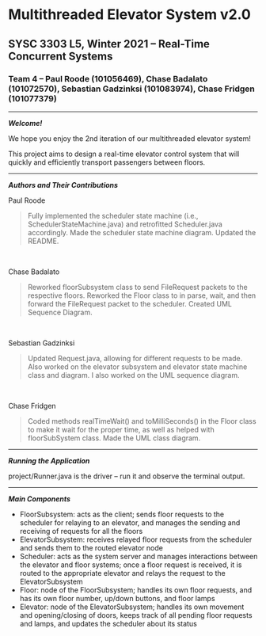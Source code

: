 # Multithreaded Elevator System v2.0
## SYSC 3303 L5, Winter 2021 – Real-Time Concurrent Systems
### Team 4 – Paul Roode (101056469), Chase Badalato (101072570), Sebastian Gadzinksi (101083974), Chase Fridgen (101077379)

---

***Welcome!***

We hope you enjoy the 2nd iteration of our multithreaded elevator system!

This project aims to design a real-time elevator control system that will quickly and efficiently transport passengers between floors.

---

***Authors and Their Contributions***

Paul Roode
> Fully implemented the scheduler state machine (i.e., SchedulerStateMachine.java) and retrofitted Scheduler.java accordingly.  Made the scheduler state machine diagram.  Updated the README.

<br>

Chase Badalato
> Reworked floorSubsystem class to send FileRequest packets to the respective floors. Reworked the Floor class to in parse, wait, and then forward the FileRequest packet to the scheduler. Created UML Sequence Diagram. 

<br>

Sebastian Gadzinksi
> Updated Request.java, allowing for different requests to be made. Also worked on the elevator subsystem and elevator state machine class and diagram. I also worked on the UML sequence diagram.

<br>

Chase Fridgen
> Coded methods realTimeWait() and toMilliSeconds() in the Floor class to make it wait for the proper time, as well as helped with floorSubSystem class. Made the UML class diagram.

---

***Running the Application***

project/Runner.java is the driver – run it and observe the terminal output.

---

***Main Components***

- FloorSubsystem: acts as the client; sends floor requests to the scheduler for relaying to an elevator, and manages the sending and receiving of requests for all the floors
- ElevatorSubsystem: receives relayed floor requests from the scheduler and sends them to the routed elevator node
- Scheduler: acts as the system server and manages interactions between the elevator and floor systems; once a floor request is received, it is routed to the appropriate elevator and relays the request to the ElevatorSubsystem
- Floor: node of the FloorSubsystem; handles its own floor requests, and has its own floor number, up/down buttons, and floor lamps
- Elevator: node of the ElevatorSubsystem; handles its own movement and opening/closing of doors, keeps track of all pending floor requests and lamps, and updates the scheduler about its status
